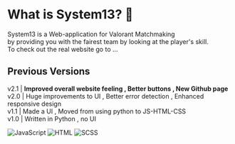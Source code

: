 # What is System13? 🤔
System13 is a Web-application for  Valorant Matchmaking <br/>
by providing you with the fairest team by looking at the player's skill. <br/>
To check out the real website go to ...
## Previous Versions 
v2.1 | **Improved overall website feeling , Better buttons , New Github page** <br/>
v2.0 | Huge improvements to UI , Better error detection , Enhanced responsive design <br/>
v1.1 | Made a UI , Moved from using python to JS-HTML-CSS <br/>
v1.0 | Written in Python , no UI


![JavaScript](https://img.shields.io/badge/JavaScript-F7DF1E?style=for-the-badge&logo=javascript&logoColor=black) ![HTML](https://img.shields.io/badge/HTML5-E34F26?style=for-the-badge&logo=html5&logoColor=white) ![SCSS](https://img.shields.io/badge/Sass-ff17fb?style=for-the-badge&logo=sass&logoColor=white)
